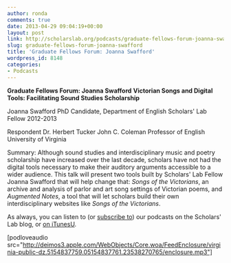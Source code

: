 ```yaml
---
author: ronda
comments: true
date: 2013-04-29 09:04:19+00:00
layout: post
link: http://scholarslab.org/podcasts/graduate-fellows-forum-joanna-swafford/
slug: graduate-fellows-forum-joanna-swafford
title: 'Graduate Fellows Forum: Joanna Swafford'
wordpress_id: 8148
categories:
- Podcasts
---
```


**Graduate Fellows Forum: Joanna Swafford**
**Victorian Songs and Digital Tools: Facilitating Sound Studies Scholarship**

Joanna Swafford
PhD Candidate, Department of English
Scholars' Lab Fellow 2012-2013

Respondent
Dr. Herbert Tucker
John C. Coleman Professor of English
University of Virginia

Summary:
Although sound studies and interdisciplinary music and poetry scholarship have increased over the last decade, scholars have not had the digital tools necessary to make their auditory arguments accessible to a wider audience. This talk will present two tools built by Scholars' Lab Fellow Joanna Swafford that will help change that: _Songs of the Victorians_, an archive and analysis of parlor and art song settings of Victorian poems, and _Augmented Notes_, a tool that will let scholars build their own interdisciplinary websites like _Songs of the Victorians_.


As always, you can listen to (or [subscribe to](http://www.scholarslab.org/category/podcasts/)) our podcasts on the Scholars' Lab blog, or [on iTunesU](http://itunes.apple.com/us/itunes-u/scholars-lab-speaker-series/id401906619).

[podloveaudio src="http://deimos3.apple.com/WebObjects/Core.woa/FeedEnclosure/virginia-public-dz.5154837759.05154837761.23538270765/enclosure.mp3"]

